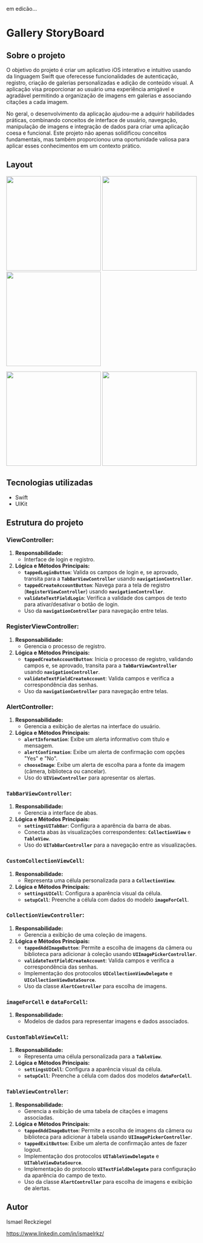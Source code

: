 em edicão...

# Gallery StoryBoard 

## Sobre o projeto 
O objetivo do projeto é criar um aplicativo iOS interativo e intuitivo usando da linguagem Swift que oferecesse funcionalidades de autenticação, registro, criação de galerias personalizadas e adição de conteúdo visual. A aplicação visa proporcionar ao usuário uma experiência amigável e agradável permitindo a organização de imagens em galerias e associando citações a cada imagem.

No geral, o desenvolvimento da aplicação ajudou-me a adquirir habilidades práticas, combinando conceitos de interface de usuário, navegação, manipulação de imagens e integração de dados para criar uma aplicação coesa e funcional. Este projeto não apenas solidificou conceitos fundamentais, mas também proporcionou uma oportunidade valiosa para aplicar esses conhecimentos em um contexto prático.

## Layout
<p float="left">
  <img src="galleryStoryBoard_Swift/Assets.layout/01.launchScreen.PNG" width="250" />
  <img src="galleryStoryBoard_Swift/Assets.layout/02.login.PNG" width="250" />
  <img src="galleryStoryBoard_Swift/Assets.layout/03.register.PNG" width="250" />
</p>
<p float="left">
  <img src="galleryStoryBoard_Swift/Assets.layout/04.collectionView.PNG" width="250" />
  <img src="galleryStoryBoard_Swift/Assets.layout/05.tableView.PNG" width="250" />
</p>

## Tecnologias utilizadas

- Swift
- UIKit

## Estrutura do projeto

### **ViewController**:

1. **Responsabilidade:**
    - Interface de login e registro.
2. **Lógica e Métodos Principais:**
    - **`tappedLoginButton`**: Valida os campos de login e, se aprovado, transita para a **`TabBarViewController`** usando **`navigationController`**.
    - **`tappedCreateAccountButton`**: Navega para a tela de registro (**`RegisterViewController`**) usando **`navigationController`**.
    - **`validateTextFieldLogin`**: Verifica a validade dos campos de texto para ativar/desativar o botão de login.
    - Uso da **`navigationController`** para navegação entre telas.

### **RegisterViewController**:

1. **Responsabilidade:**
    - Gerencia o processo de registro.
2. **Lógica e Métodos Principais:**
    - **`tappedCreateAccountButton`**: Inicia o processo de registro, validando campos e, se aprovado, transita para a **`TabBarViewController`** usando **`navigationController`**.
    - **`validateTextFieldCreateAccount`**: Valida campos e verifica a correspondência das senhas.
    - Uso da **`navigationController`** para navegação entre telas.

### **AlertController**:

1. **Responsabilidade:**
    - Gerencia a exibição de alertas na interface do usuário.
2. **Lógica e Métodos Principais:**
    - **`alertInformation`**: Exibe um alerta informativo com título e mensagem.
    - **`alertConfirmation`**: Exibe um alerta de confirmação com opções "Yes" e "No".
    - **`chooseImage`**: Exibe um alerta de escolha para a fonte da imagem (câmera, biblioteca ou cancelar).
    - Uso do **`UIViewController`** para apresentar os alertas.

### **`TabBarViewController`**:

1. **Responsabilidade:**
    - Gerencia a interface de abas.
2. **Lógica e Métodos Principais:**
    - **`settingsUITabBar`**: Configura a aparência da barra de abas.
    - Conecta abas às visualizações correspondentes: **`CollectionView`** e **`TableView`**.
    - Uso do **`UITabBarController`** para a navegação entre as visualizações.

### **`CustomCollectionViewCell`**:

1. **Responsabilidade:**
    - Representa uma célula personalizada para a **`CollectionView`**.
2. **Lógica e Métodos Principais:**
    - **`settingsUICell`**: Configura a aparência visual da célula.
    - **`setupCell`**: Preenche a célula com dados do modelo **`imageForCell`**.

### **`CollectionViewController`**:

1. **Responsabilidade:**
    - Gerencia a exibição de uma coleção de imagens.
2. **Lógica e Métodos Principais:**
    - **`tappedAddImageButton`**: Permite a escolha de imagens da câmera ou biblioteca para adicionar à coleção usando **`UIImagePickerController`**.
    - **`validateTextFieldCreateAccount`**: Valida campos e verifica a correspondência das senhas.
    - Implementação dos protocolos **`UICollectionViewDelegate`** e **`UICollectionViewDataSource`**.
    - Uso da classe **`AlertController`** para escolha de imagens.

### **`imageForCell`** e **`dataForCell`**:

1. **Responsabilidade:**
    - Modelos de dados para representar imagens e dados associados.

### **`CustomTableViewCell`**:

1. **Responsabilidade:**
    - Representa uma célula personalizada para a **`TableView`**.
2. **Lógica e Métodos Principais:**
    - **`settingsUICell`**: Configura a aparência visual da célula.
    - **`setupCell`**: Preenche a célula com dados dos modelos **`dataForCell`**.

### **`TableViewController`**:

1. **Responsabilidade:**
    - Gerencia a exibição de uma tabela de citações e imagens associadas.
2. **Lógica e Métodos Principais:**
    - **`tappedAddImageButton`**: Permite a escolha de imagens da câmera ou biblioteca para adicionar à tabela usando **`UIImagePickerController`**.
    - **`tappedExitButton`**: Exibe um alerta de confirmação antes de fazer logout.
    - Implementação dos protocolos **`UITableViewDelegate`** e **`UITableViewDataSource`**.
    - Implementação do protocolo **`UITextFieldDelegate`** para configuração da aparência do campo de texto.
    - Uso da classe **`AlertController`** para escolha de imagens e exibição de alertas.

## Autor

Ismael Reckziegel

https://www.linkedin.com/in/ismaelrkz/
